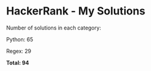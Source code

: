 # HackerRank - My Solutions

Number of solutions in each category:

Python: 65

Regex: 29

**Total: 94**

